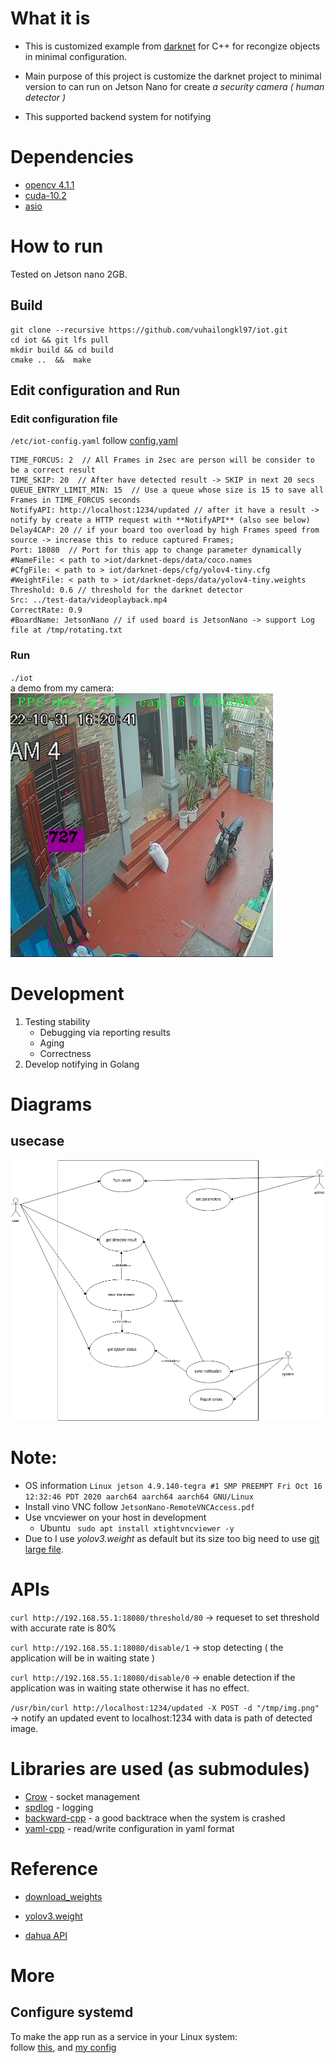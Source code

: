 # What it is
+ This is customized example from [darknet](https://github.com/AlexeyAB/darknet/) for C++ for recongize objects in minimal configuration.

+ Main purpose of this project is customize the darknet project to minimal version to can run on Jetson Nano for create *a security camera ( human detector )* 

+ This supported backend system for notifying

# Dependencies
+ [opencv 4.1.1](https://pysource.com/2019/08/26/install-opencv-4-1-on-nvidia-jetson-nano/)
+ [cuda-10.2](https://jfrog.com/connect/post/installing-cuda-on-nvidia-jetson-nano/)
+ [asio](https://think-async.com/Asio/asio-1.24.0/doc/asio/using.html)
# How to run
Tested on Jetson nano 2GB.
## Build
```
git clone --recursive https://github.com/vuhailongkl97/iot.git
cd iot && git lfs pull
mkdir build && cd build
cmake ..  &&  make

```
## Edit configuration and Run
### Edit configuration file
`/etc/iot-config.yaml` follow [config.yaml](https://github.com/vuhailongkl97/iot/blob/master/iot-config.yaml)
```
TIME_FORCUS: 2  // All Frames in 2sec are person will be consider to be a correct result
TIME_SKIP: 20  // After have detected result -> SKIP in next 20 secs
QUEUE_ENTRY_LIMIT_MIN: 15  // Use a queue whose size is 15 to save all Frames in TIME_FORCUS seconds
NotifyAPI: http://localhost:1234/updated // after it have a result -> notify by create a HTTP request with **NotifyAPI** (also see below)
Delay4CAP: 20 // if your board too overload by high Frames speed from source -> increase this to reduce captured Frames;
Port: 18080  // Port for this app to change parameter dynamically
#NameFile: < path to >iot/darknet-deps/data/coco.names 
#CfgFile: < path to > iot/darknet-deps/cfg/yolov4-tiny.cfg
#WeightFile: < path to > iot/darknet-deps/data/yolov4-tiny.weights
Threshold: 0.6 // threshold for the darknet detector
Src: ../test-data/videoplayback.mp4
CorrectRate: 0.9
#BoardName: JetsonNano // if used board is JetsonNano -> support Log file at /tmp/rotating.txt
```

### Run
`./iot `  
a demo from my camera:  
![demo](docs/demo.png)
# Development
1. Testing stability
	+ Debugging via reporting results
	+ Aging 
	+ Correctness
2. Develop notifying in Golang

# Diagrams
## usecase 
![usecases](docs/usecases.drawio.png)

# Note: 
+ OS information `Linux jetson 4.9.140-tegra #1 SMP PREEMPT Fri Oct 16 12:32:46 PDT 2020 aarch64 aarch64 aarch64 GNU/Linux`
+ Install vino VNC follow `JetsonNano-RemoteVNCAccess.pdf`
+ Use vncviewer on your host in development 
	- Ubuntu ` sudo apt install xtightvncviewer -y`
+ Due to I use *yolov3.weight* as default but its size too big need to use [git large file](https://git-lfs.github.com/). 

# APIs 
` curl http://192.168.55.1:18080/threshold/80 ` -> requeset to set threshold with accurate rate is 80%
 
` curl http://192.168.55.1:18080/disable/1 ` -> stop detecting ( the application will be in waiting state )

` curl http://192.168.55.1:18080/disable/0 ` -> enable detection if the application was in waiting state otherwise it has no effect.

` /usr/bin/curl http://localhost:1234/updated -X POST -d "/tmp/img.png" ` -> notify an updated event to localhost:1234 with data is path of detected image.
# Libraries are used (as submodules)
+ [Crow](https://github.com/ipkn/crow) - socket management
+ [spdlog](https://github.com/gabime/spdlog) - logging 
+ [backward-cpp](https://github.com/bombela/backward-cpp) - a good backtrace when the system is crashed
+ [yaml-cpp](https://github.com/jbeder/yaml-cpp) - read/write configuration in yaml format

# Reference
+ [download_weights](https://github.com/AlexeyAB/darknet/blob/master/scripts/download_weights.ps1)

+ [yolov3.weight](https://pjreddie.com/media/files/yolov3.weights)
+ [dahua API](https://community.jeedom.com/uploads/short-url/tTQJPaNah7gZnU12VGGN9ZHEhOk.pdf)

# More
## Configure systemd
To make the app run as a service in your Linux system:  
follow [this](https://wiki.archlinux.org/title/systemd), and [my config](https://github.com/vuhailongkl97/iot/blob/master/iot.service)
